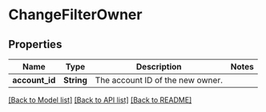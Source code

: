 # ChangeFilterOwner

## Properties

Name | Type | Description | Notes
------------ | ------------- | ------------- | -------------
**account_id** | **String** | The account ID of the new owner. | 

[[Back to Model list]](../README.md#documentation-for-models) [[Back to API list]](../README.md#documentation-for-api-endpoints) [[Back to README]](../README.md)


